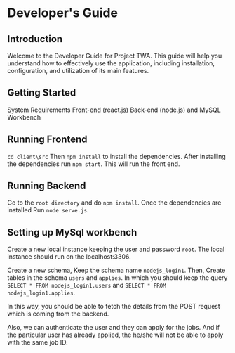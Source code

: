 # Developer's Guide

## Introduction
Welcome to the Developer Guide for Project TWA. This guide will help you understand how to effectively use the application, including installation, configuration, and utilization of its main features.

## Getting Started
System Requirements
Front-end (react.js)
Back-end (node.js) and 
MySQL Workbench

## Running Frontend

```cd client\src```
Then ```npm install``` to install the dependencies.
After installing the dependencies run ```npm start```.
This will run the front end.

## Running Backend

Go to the ```root directory``` and do ```npm install```. Once the dependencies are installed Run ```node serve.js```.

## Setting up MySql workbench

Create a new local instance keeping the user and password ```root```. The local instance should run on the localhost:3306.

Create a new schema, Keep the schema name ```nodejs_login1```. Then, Create tables in the schema ```users``` and ```applies```. In which you should keep the query ```SELECT * FROM nodejs_login1.users``` and ```SELECT * FROM nodejs_login1.applies```.

In this way, you should be able to fetch the details from the POST request which is coming from the backend.

Also, we can authenticate the user and they can apply for the jobs. And if the particular user has already applied, the he/she will not be able to apply with the same job ID. 
